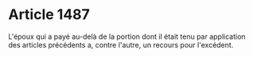 # Article 1487

L'époux qui a payé au-delà de la portion dont il était tenu par application des articles précédents a, contre l'autre, un recours pour l'excédent.
